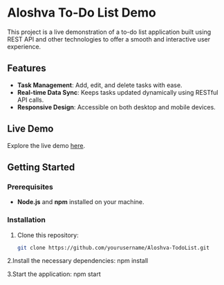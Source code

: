 # Aloshva To-Do List Demo

This project is a live demonstration of a to-do list application built using REST API and other technologies to offer a smooth and interactive user experience.

## Features

- **Task Management**: Add, edit, and delete tasks with ease.
- **Real-time Data Sync**: Keeps tasks updated dynamically using RESTful API calls.
- **Responsive Design**: Accessible on both desktop and mobile devices.

## Live Demo

Explore the live demo [here](https://todowithrestapi.netlify.app/).

## Getting Started

### Prerequisites

- **Node.js** and **npm** installed on your machine.

### Installation

1. Clone this repository:
   ```bash
   git clone https://github.com/yourusername/Aloshva-TodoList.git

2.Install the necessary dependencies:
npm install

3.Start the application:
npm start
